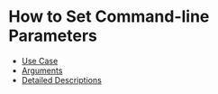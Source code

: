 # How to Set Command-line Parameters

* [Use Case](use_case_en.md)
* [Arguments](arguments_en.md)
* [Detailed Descriptions](detail_introduction_en.md)
